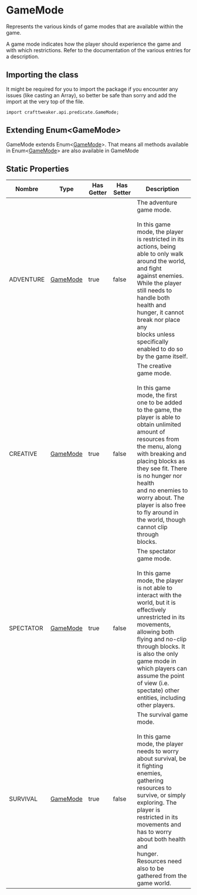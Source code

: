 # GameMode

Represents the various kinds of game modes that are available within the game.

 A game mode indicates how the player should experience the game and with which restrictions. Refer to the documentation of the various entries for a description.

## Importing the class

It might be required for you to import the package if you encounter any issues (like casting an Array), so better be safe than sorry and add the import at the very top of the file.
```zenscript
import crafttweaker.api.predicate.GameMode;
```


## Extending Enum&lt;GameMode&gt;

GameMode extends Enum&lt;[GameMode](/vanilla/api/predicate/GameMode)&gt;. That means all methods available in Enum&lt;[GameMode](/vanilla/api/predicate/GameMode)&gt; are also available in GameMode

## Static Properties

| Nombre    | Type                                        | Has Getter | Has Setter | Description                                                                                                                                                                                                                                                                                                                                                                                                                                   |
| --------- | ------------------------------------------- | ---------- | ---------- | --------------------------------------------------------------------------------------------------------------------------------------------------------------------------------------------------------------------------------------------------------------------------------------------------------------------------------------------------------------------------------------------------------------------------------------------- |
| ADVENTURE | [GameMode](/vanilla/api/predicate/GameMode) | true       | false      | The adventure game mode. <br />  <br />  In this game mode, the player is restricted in its actions, being able to only walk around the world, and fight <br />  against enemies. While the player still needs to handle both health and hunger, it cannot break nor place any <br />  blocks unless specifically enabled to do so by the game itself.                                                                |
| CREATIVE  | [GameMode](/vanilla/api/predicate/GameMode) | true       | false      | The creative game mode. <br />  <br />  In this game mode, the first one to be added to the game, the player is able to obtain unlimited amount of <br />  resources from the menu, along with breaking and placing blocks as they see fit. There is no hunger nor health <br />  and no enemies to worry about. The player is also free to fly around in the world, though cannot clip through <br />  blocks. |
| SPECTATOR | [GameMode](/vanilla/api/predicate/GameMode) | true       | false      | The spectator game mode. <br />  <br />  In this game mode, the player is not able to interact with the world, but it is effectively unrestricted in its <br />  movements, allowing both flying and no-clip through blocks. It is also the only game mode in which players can <br />  assume the point of view (i.e. spectate) other entities, including other players.                                             |
| SURVIVAL  | [GameMode](/vanilla/api/predicate/GameMode) | true       | false      | The survival game mode. <br />  <br />  In this game mode, the player needs to worry about survival, be it fighting enemies, gathering resources to <br />  survive, or simply exploring. The player is restricted in its movements and has to worry about both health and <br />  hunger. Resources need also to be gathered from the game world.                                                                    |

